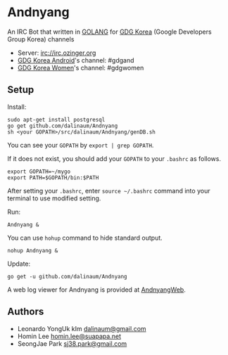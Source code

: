 Andnyang
========

An IRC Bot that written in [GOLANG](http://golang.org/) for [GDG Korea](https://developers.google.com/groups/directory/south-korea) (Google Developers Group Korea) channels 
 * Server: [irc://irc.ozinger.org](irc://irc.ozinger.org)
 * [GDG Korea Android](https://plus.google.com/communities/100903743067544956282)'s channel: #gdgand
 * [GDG Korea Women](https://plus.google.com/communities/116463742909053357630)'s channel: #gdgwomen

Setup
-------
Install:

    sudo apt-get install postgresql
    go get github.com/dalinaum/Andnyang
    sh <your GOPATH>/src/dalinaum/Andnyang/genDB.sh

You can see your `GOPATH` by `export | grep GOPATH`.

If it does not exist, you should add your `GOPATH` to your `.bashrc` as follows. 

    export GOPATH=~/mygo
    export PATH=$GOPATH/bin:$PATH

After setting your `.bashrc`, enter `source ~/.bashrc` command into your terminal to use modified setting.

Run:

    Andnyang &

You can use `hohup` command to hide standard output.

    nohup Andnyang &

Update:

    go get -u github.com/dalinaum/Andnyang

A web log viewer for Andnyang is provided at [AndnyangWeb](https://github.com/dalinaum/AndnyangWeb).

Authors
-------
 * Leonardo YongUk kIm dalinaum@gmail.com
 * Homin Lee homin.lee@suapapa.net
 * SeongJae Park sj38.park@gmail.com

